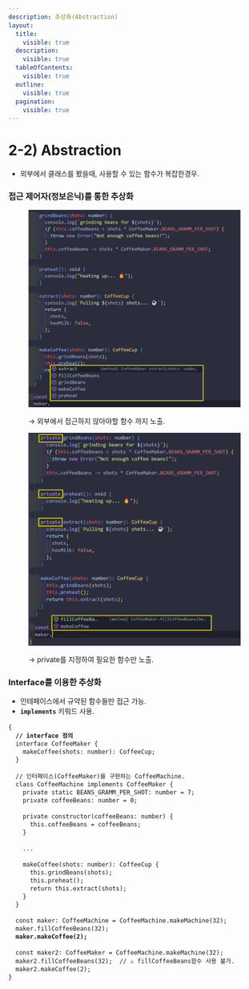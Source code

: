 ```yaml
---
description: 추상화(Abstraction)
layout:
  title:
    visible: true
  description:
    visible: true
  tableOfContents:
    visible: true
  outline:
    visible: true
  pagination:
    visible: true
---
```


# 2-2) Abstraction

* 외부에서 클래스를 봤을때, 사용할 수 있는 함수가 복잡한경우.

### 접근 제어자(정보은닉)를 통한 추상화

<div align="left">

<figure><img src="../../../.gitbook/assets/화면 캡처 2023-12-21 175948.png" alt="" width="563"><figcaption><p>→ 외부에서 접근하지 않아야할 함수 까지 노출.</p></figcaption></figure>

</div>

<div align="left">

<figure><img src="../../../.gitbook/assets/스크린샷 2023-12-21 180551.png" alt="" width="563"><figcaption><p>→ private를 지정하여 필요한 함수만 노출.</p></figcaption></figure>

</div>

### Interface를 이용한 추상화

* 인테페이스에서 규약된 함수들만 접근 가능.
* **`implements`** 키워드 사용.

<pre class="language-typescript"><code class="lang-typescript">{
<strong>  // interface 정의
</strong>  interface CoffeeMaker {
    makeCoffee(shots: number): CoffeeCup;
  } 

  // 인터페이스(CoffeeMaker)를 구현하는 CoffeeMachine. 
  class CoffeeMachine implements CoffeeMaker {
    private static BEANS_GRAMM_PER_SHOT: number = 7; 
    private coffeeBeans: number = 0;  

    private constructor(coffeeBeans: number) {
      this.coffeeBeans = coffeeBeans;
    }

    ...

    makeCoffee(shots: number): CoffeeCup {
      this.grindBeans(shots);
      this.preheat();
      return this.extract(shots);
    }
  } 
  
  const maker: CoffeeMachine = CoffeeMachine.makeMachine(32);
  maker.fillCoffeeBeans(32);  
<strong>  maker.makeCoffee(2);
</strong><strong>  
</strong>  const maker2: CoffeeMaker = CoffeeMachine.makeMachine(32);
  maker2.fillCoffeeBeans(32);  // ⚠️ fillCoffeeBeans함수 사용 불가.
  maker2.makeCoffee(2);
}

</code></pre>
